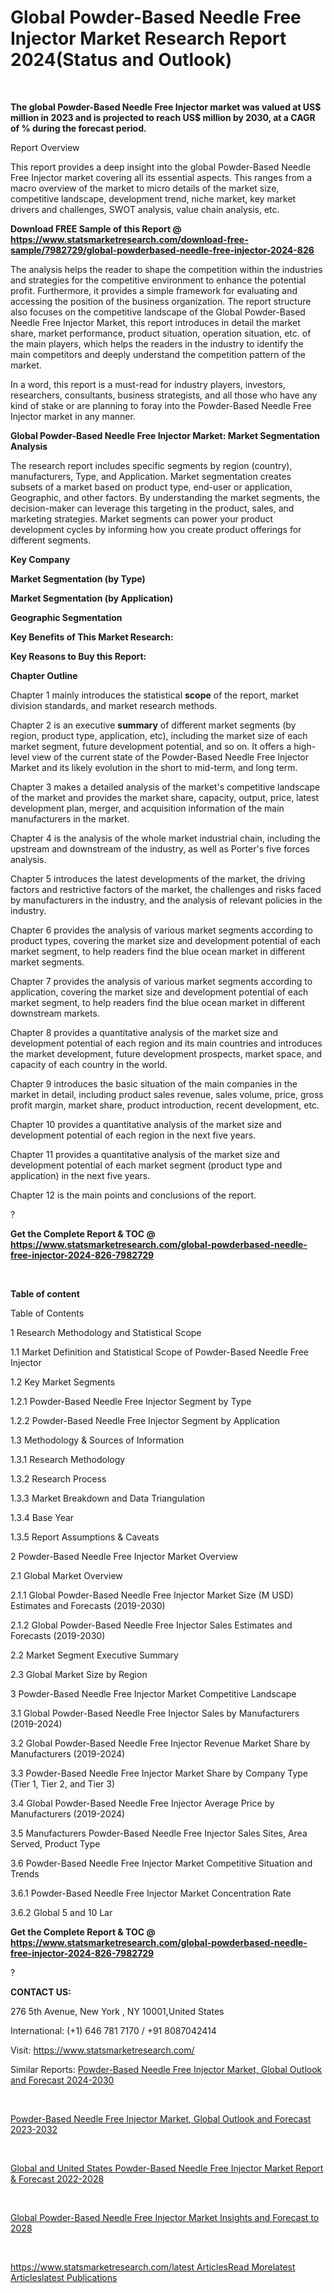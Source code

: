 <h1>Global Powder-Based Needle Free Injector Market Research Report 2024(Status and Outlook)</h1><br/><p><strong>The global Powder-Based Needle Free Injector market was valued at US$ million in 2023 and is projected to reach US$ million by 2030, at a <strong>CAGR</strong> of % during the forecast period.</strong></p>
 
 
 
 <p>Report Overview</p>
 
 
 
 <p>This report provides a deep insight into the global Powder-Based Needle Free Injector market covering all its essential aspects. This ranges from a macro overview of the market to micro details of the market size, competitive landscape, development trend, niche market, key market drivers and challenges, SWOT analysis, value chain analysis, etc.</p>
 
 
 
 <p><strong>Download FREE Sample of this Report @ <a href="https://www.statsmarketresearch.com/download-free-sample/7982729/global-powderbased-needle-free-injector-2024-826">https://www.statsmarketresearch.com/download-free-sample/7982729/global-powderbased-needle-free-injector-2024-826</a></strong></p>
 
 
 
 <p>The analysis helps the reader to shape the competition within the industries and strategies for the competitive environment to enhance the potential profit. Furthermore, it provides a simple framework for evaluating and accessing the position of the business organization. The report structure also focuses on the competitive landscape of the Global Powder-Based Needle Free Injector Market, this report introduces in detail the market share, market performance, product situation, operation situation, etc. of the main players, which helps the readers in the industry to identify the main competitors and deeply understand the competition pattern of the market.</p>
 
 
 
 <p>In a word, this report is a must-read for industry players, investors, researchers, consultants, business strategists, and all those who have any kind of stake or are planning to foray into the Powder-Based Needle Free Injector market in any manner.</p>
 
 
 
 <p><strong>Global Powder-Based Needle Free Injector Market: Market Segmentation Analysis</strong></p>
 
 
 
 <p>The research report includes specific segments by region (country), manufacturers, Type, and Application. Market segmentation creates subsets of a market based on product type, end-user or application, Geographic, and other factors. By understanding the market segments, the decision-maker can leverage this targeting in the product, sales, and marketing strategies. Market segments can power your product development cycles by informing how you create product offerings for different segments.</p>
 
 
 
 <p><strong>Key Company</strong></p>
 
 
 
 <p><strong>Market Segmentation (by Type)</strong></p>
 
 
 
 <p><strong>Market Segmentation (<strong>by Application</strong>)</strong></p>
 
 
 
 <p><strong>Geographic Segmentation</strong></p>
 
 
 
 <p><strong>Key Benefits of This Market Research:</strong></p>
 
 
 
 <p><strong>Key <strong>Reasons to Buy</strong> this Report:</strong></p>
 
 
 
 <p><strong>Chapter Outline</strong></p>
 
 
 
 <p>Chapter 1 mainly introduces the statistical <strong>scope</strong> of the report, market division standards, and market research methods.</p>
 
 
 
 <p>Chapter 2 is an executive <strong>summary</strong> of different market segments (by region, product type, application, etc), including the market size of each market segment, future development potential, and so on. It offers a high-level view of the current state of the Powder-Based Needle Free Injector Market and its likely evolution in the short to mid-term, and long term.</p>
 
 
 
 <p>Chapter 3 makes a detailed analysis of the market&#39;s competitive landscape of the market and provides the market share, capacity, output, price, latest development plan, merger, and acquisition information of the main manufacturers in the market.</p>
 
 
 
 <p>Chapter 4 is the analysis of the whole market industrial chain, including the upstream and downstream of the industry, as well as Porter&#39;s five forces analysis.</p>
 
 
 
 <p>Chapter 5 introduces the latest developments of the market, the driving factors and restrictive factors of the market, the challenges and risks faced by manufacturers in the industry, and the analysis of relevant policies in the industry.</p>
 
 
 
 <p>Chapter 6 provides the analysis of various market segments according to product types, covering the market size and development potential of each market segment, to help readers find the blue ocean market in different market segments.</p>
 
 
 
 <p>Chapter 7 provides the analysis of various market segments according to application, covering the market size and development potential of each market segment, to help readers find the blue ocean market in different downstream markets.</p>
 
 
 
 <p>Chapter 8 provides a quantitative analysis of the market size and development potential of each region and its main countries and introduces the market development, future development prospects, market space, and capacity of each country in the world.</p>
 
 
 
 <p>Chapter 9 introduces the basic situation of the main companies in the market in detail, including product sales revenue, sales volume, price, gross profit margin, market share, product introduction, recent development, etc.</p>
 
 
 
 <p>Chapter 10 provides a quantitative analysis of the market size and development potential of each region in the next five years.</p>
 
 
 
 <p>Chapter 11 provides a quantitative analysis of the market size and development potential of each market segment (product type and application) in the next five years.</p>
 
 
 
 <p>Chapter 12 is the main points and conclusions of the report.</p>
 
 
 
 <p>? </p>
 
 
 
 <div><b>Get the Complete Report & TOC @ <a href="https://www.statsmarketresearch.com/global-powderbased-needle-free-injector-2024-826-7982729">https://www.statsmarketresearch.com/global-powderbased-needle-free-injector-2024-826-7982729</a></b></div>
 
 
 
 <p><br />
 
 <b>Table of content</b></p>
 
 
 
 <p>Table of Contents<br />
 
 1 Research Methodology and Statistical Scope<br />
 
 1.1 Market Definition and Statistical Scope of Powder-Based Needle Free Injector<br />
 
 1.2 Key Market Segments<br />
 
 1.2.1 Powder-Based Needle Free Injector Segment by Type<br />
 
 1.2.2 Powder-Based Needle Free Injector Segment by Application<br />
 
 1.3 Methodology & Sources of Information<br />
 
 1.3.1 Research Methodology<br />
 
 1.3.2 Research Process<br />
 
 1.3.3 Market Breakdown and Data Triangulation<br />
 
 1.3.4 Base Year<br />
 
 1.3.5 Report Assumptions & Caveats<br />
 
 2 Powder-Based Needle Free Injector Market Overview<br />
 
 2.1 Global Market Overview<br />
 
 2.1.1 Global Powder-Based Needle Free Injector Market Size (M USD) Estimates and Forecasts (2019-2030)<br />
 
 2.1.2 Global Powder-Based Needle Free Injector Sales Estimates and Forecasts (2019-2030)<br />
 
 2.2 Market Segment Executive Summary<br />
 
 2.3 Global Market Size by Region<br />
 
 3 Powder-Based Needle Free Injector Market Competitive Landscape<br />
 
 3.1 Global Powder-Based Needle Free Injector Sales by Manufacturers (2019-2024)<br />
 
 3.2 Global Powder-Based Needle Free Injector Revenue Market Share by Manufacturers (2019-2024)<br />
 
 3.3 Powder-Based Needle Free Injector Market Share by Company Type (Tier 1, Tier 2, and Tier 3)<br />
 
 3.4 Global Powder-Based Needle Free Injector Average Price by Manufacturers (2019-2024)<br />
 
 3.5 Manufacturers Powder-Based Needle Free Injector Sales Sites, Area Served, Product Type<br />
 
 3.6 Powder-Based Needle Free Injector Market Competitive Situation and Trends<br />
 
 3.6.1 Powder-Based Needle Free Injector Market Concentration Rate<br />
 
 3.6.2 Global 5 and 10 Lar</p>
 
 
 
 <div><b>Get the Complete Report & TOC @ <a href="https://www.statsmarketresearch.com/global-powderbased-needle-free-injector-2024-826-7982729">https://www.statsmarketresearch.com/global-powderbased-needle-free-injector-2024-826-7982729</a></b></div>
 
 
 
 <p>? </p>
 
 
 
 <p><b>CONTACT US:</b><br />
 
 276 5th Avenue, New York , NY 10001,United States<br />
 
 International: (+1) 646 781 7170 / +91 8087042414<br />
 
 Visit: <a href="https://www.statsmarketresearch.com/">https://www.statsmarketresearch.com/</a><br />
 
 Similar Reports: <a href="https://www.statsmarketresearch.com/global-powderbased-needle-free-injector-2024-826-7982729">Powder-Based Needle Free Injector Market, Global Outlook and Forecast 2024-2030</a><br />
 
 <br />
 
 <a href="https://www.statsmarketresearch.com/global-powderbased-needle-free-injector-2024-826-7982729">Powder-Based Needle Free Injector Market, Global Outlook and Forecast 2023-2032</a><br />
 
 <br />
 
 <a href="https://www.statsmarketresearch.com/global-powderbased-needle-free-injector-2024-826-7982729">Global and United States Powder-Based Needle Free Injector Market Report & Forecast 2022-2028</a><br />
 
 <br />
 
 <a href="https://www.statsmarketresearch.com/global-powderbased-needle-free-injector-2024-826-7982729">Global Powder-Based Needle Free Injector Market Insights and Forecast to 2028</a><br />
 
 <br />
 
 <a href="https://gyeongbokgung.com">https://www.statsmarketresearch.com/</a><a href="https://hallyeomaritime.com">latest Articles</a><a href="https://jingwansa.com">Read More</a><a href="https://nguoiviet.jp/">latest Articles</a><a href="https://www.intelmarketresearch.com/">latest Publications</a></p>